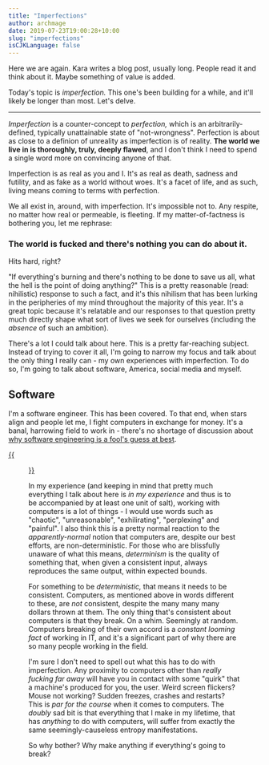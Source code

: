 ```yaml
---
title: "Imperfections"
author: archmage
date: 2019-07-23T19:00:28+10:00
slug: "imperfections"
isCJKLanguage: false
---
```


Here we are again. Kara writes a blog post, usually long. People read it and think about it. Maybe something of value is added.

Today's topic is _imperfection._ This one's been building for a while, and it'll likely be longer than most. Let's delve.

---

_Imperfection_ is a counter-concept to _perfection,_ which is an arbitrarily-defined, typically unattainable state of "not-wrongness". Perfection is about as close to a definion of unreality as imperfection is of reality. **The world we live in is thoroughly, truly, deeply flawed**, and I don't think I need to spend a single word more on convincing anyone of that.

Imperfection is as real as you and I. It's as real as death, sadness and futility, and as fake as a world without woes. It's a facet of life, and as such, living means coming to terms with perfection.

We all exist in, around, with imperfection. It's impossible not to. Any respite, no matter how real or permeable, is fleeting. If my matter-of-factness is bothering you, let me rephrase: 

### The world is fucked and there's nothing you can do about it.

Hits hard, right?

"If everything's burning and there's nothing to be done to save us all, what the hell is the point of doing anything?" This is a pretty reasonable (read: nihilistic) response to such a fact, and it's this nihilism that has been lurking in the peripheries of my mind throughout the majority of this year. It's a great topic because it's relatable and our responses to that question pretty much directly shape what sort of lives we seek for ourselves (including the _absence_ of such an ambition).

There's a lot I could talk about here. This is a pretty far-reaching subject. Instead of trying to cover it all, I'm going to narrow my focus and talk about the only thing I really can - my own experiences with imperfection. To do so, I'm going to talk about software, America, social media and myself.

## Software

I'm a software engineer. This has been covered. To that end, when stars align and people let me, I fight computers in exchange for money. It's a banal, harrowing field to work in - there's no shortage of discussion about [why software engineering is a fool's guess at best](https://xkcd.com/2030/).

<a href="https://xkcd.com/2030/">
{{<figure src="https://imgs.xkcd.com/comics/voting_software.png" caption="One of many examples. Go looking, you'll find them. (source: xkcd)" width="600px">}}
</a>

In my experience (and keeping in mind that pretty much everything I talk about here is _in my experience_ and thus is to be accompanied by at least one unit of salt), working with computers is a lot of things - I would use words such as "chaotic", "unreasonable", "exhilirating", "perplexing" and "painful". I also think this is a pretty normal reaction to the _apparently-normal_ notion that computers are, despite our best efforts, are non-deterministic. For those who are blissfully unaware of what this means, _determinism_ is the quality of something that, when given a consistent input, always reproduces the same output, within expected bounds.

For something to be _deterministic,_ that means it needs to be consistent. Computers, as mentioned above in words different to these, are _not_ consistent, despite the many many many dollars thrown at them. The only thing that's consistent about computers is that they break. On a whim. Seemingly at random. Computers breaking of their own accord is a _constant looming fact_ of working in IT, and it's a significant part of why there are so many people working in the field.

I'm sure I don't need to spell out what this has to do with imperfection. Any proximity to computers other than _really fucking far away_ will have you in contact with some "quirk" that a machine's produced for you, the user. Weird screen flickers? Mouse not working? Sudden freezes, crashes and restarts? This is _par for the course_ when it comes to computers. The _doubly_ sad bit is that everything that I make in my lifetime, that has _anything_ to do with computers, will suffer from exactly the same seemingly-causeless entropy manifestations.

So why bother? Why make anything if everything's going to break? 